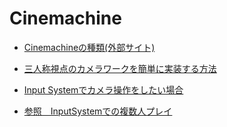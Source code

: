 # Cinemachine

+ [Cinemachineの種類(外部サイト)](https://light11.hatenadiary.com/entry/2019/10/24/220542)

+ [三人称視点のカメラワークを簡単に実装する方法](Cinemachine1.md)

+ [Input Systemでカメラ操作をしたい場合](Cinemachine1_InputSystem.md)

+ [参照　InputSystemでの複数人プレイ](../../2_1_InputSystem/2_1_3_InputSystem/InputSystem0.md)